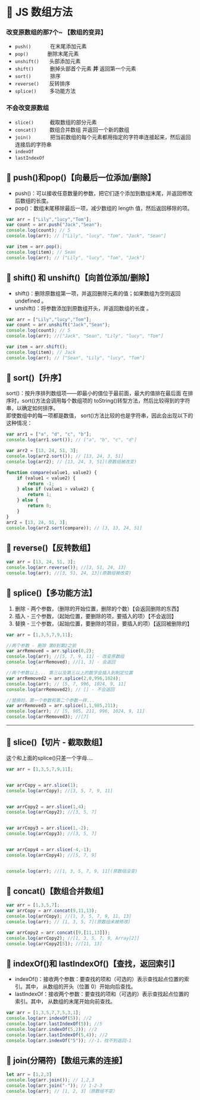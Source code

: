 # 💛 JS 数组方法

### 改变原数组的那7个~  【数组的变异】
-  `push()`            	在末尾添加元素 
-  `pop()`             	删除末尾元素
-  `unshift()`       头部添加元素 
-  `shift()`           删掉头部首个元素 **并** 返回第一个元素 
-  `sort()`            	排序 
-  `reverse()`       反转排序 
-  `splice()`         多功能方法
### 不会改变原数组

- `slice()`            截取数组的部分元素 
- `concat()`          数组合并数组 并返回一个新的数组
- `join()`            	把当前数组的每个元素都用指定的字符串连接起来，然后返回连接后的字符串 
- `indexOf`
- `lastIndexOf`
## 💛 push()和pop()【向最后一位添加/删除】

- push()：可以接收任意数量的参数，把它们逐个添加到数组末尾，并返回修改后数组的长度。
- pop()：数组末尾移除最后一项，减少数组的 length 值，然后返回移除的项。
```js
var arr = ["Lily","lucy","Tom"];
var count = arr.push("Jack","Sean");
console.log(count); // 5
console.log(arr); // ["Lily", "lucy", "Tom", "Jack", "Sean"]

var item = arr.pop();
console.log(item); // Sean
console.log(arr); // ["Lily", "lucy", "Tom", "Jack"]
```
## 💛 shift() 和 unshift()【向首位添加/删除】

- shift()：删除原数组第一项，并返回删除元素的值；如果数组为空则返回undefined 。
- unshift()：将参数添加到原数组开头，并返回数组的长度 。
```js
var arr = ["Lily","lucy","Tom"];
var count = arr.unshift("Jack","Sean");
console.log(count); // 5
console.log(arr); //["Jack", "Sean", "Lily", "lucy", "Tom"]

var item = arr.shift();
console.log(item); // Jack
console.log(arr); // ["Sean", "Lily", "lucy", "Tom"]
```
## 💛 sort()【升序】
sort()：按升序排列数组项——即最小的值位于最前面，最大的值排在最后面
在排序时，sort()方法会调用每个数组项的 toString()转型方法，然后比较得到的字符串，以确定如何排序。  
即使数组中的每一项都是数值， sort()方法比较的也是字符串，因此会出现以下的这种情况：
```js
var arr1 = ["a", "d", "c", "b"];
console.log(arr1.sort()); // ["a", "b", "c", "d"]

var arr2 = [13, 24, 51, 3];
console.log(arr2.sort()); // [13, 24, 3, 51]
console.log(arr2); // [13, 24, 3, 51](原数组被改变)
```
```js
function compare(value1, value2) {
	if (value1 < value2) {
		return -1;
	} else if (value1 > value2) {
		return 1;
	} else {
		return 0;
	}
}
arr2 = [13, 24, 51, 3];
console.log(arr2.sort(compare)); // [3, 13, 24, 51]
```
## 💛 reverse()【反转数组】
```js
var arr = [13, 24, 51, 3];
console.log(arr.reverse()); //[3, 51, 24, 13]
console.log(arr); //[3, 51, 24, 13](原数组被改变)
```
## 💛 splice()【多功能方法】

1. 删除 - 两个参数，（删除的开始位置，删除的个数）【会返回删除的东西】
1. 插入 - 三个参数，（起始位置，要删除的项，要插入的项）【不会返回】
1. 替换 -  三个参数，（起始位置，要删除的项目，要插入的项）【返回被删除的】
```js
var arr = [1,3,5,7,9,11];

//两个参数 - 删除 第0到第2之前
var arrRemoved = arr.splice(0,2);
console.log(arr); //[5, 7, 9, 11] - 改变原数组
console.log(arrRemoved); //[1, 3] - 会返回

//两个参数以上... 第三以及第三以上的数字会插入到制定位置
var arrRemoved2 = arr.splice(2,0,996,1024);
console.log(arr); // [5, 7, 996, 1024, 9, 11]
console.log(arrRemoved2); // [] - 不会返回

//替换时，第一个参数和第二个参数一样... 
var arrRemoved3 = arr.splice(1,1,985,211);
console.log(arr); // [5, 985, 211, 996, 1024, 9, 11]
console.log(arrRemoved3); //[7]
```

---

## 💛 slice()【切片 - 截取数组】
这个和上面的splice()只差一个字母.... 
```js
var arr = [1,3,5,7,9,11];


var arrCopy = arr.slice(1);
console.log(arrCopy); //[3, 5, 7, 9, 11]


var arrCopy2 = arr.slice(1,4);
console.log(arrCopy2); //[3, 5, 7]


var arrCopy3 = arr.slice(1,-2);
console.log(arrCopy3); //[3, 5, 7]


var arrCopy4 = arr.slice(-4,-1);
console.log(arrCopy4); //[5, 7, 9]


console.log(arr); //[1, 3, 5, 7, 9, 11](原数组没变)
```
## 💛 concat()【数组合并数组】
```js
var arr = [1,3,5,7];
var arrCopy = arr.concat(9,11,13);
console.log(arrCopy); //[1, 3, 5, 7, 9, 11, 13]
console.log(arr); // [1, 3, 5, 7](原数组未被修改)

var arrCopy2 = arr.concat([9,[11,13]]);
console.log(arrCopy2); //[1, 3, 5, 7, 9, Array[2]]
console.log(arrCopy2[5]); //[11, 13]
```
## 💛 indexOf()和 lastIndexOf()【查找，返回索引】

- indexOf()：接收两个参数：要查找的项和（可选的）表示查找起点位置的索引。其中， 从数组的开头（位置 0）开始向后查找。
- lastIndexOf：接收两个参数：要查找的项和（可选的）表示查找起点位置的索引。其中， 从数组的末尾开始向前查找。
```js
var arr = [1,3,5,7,7,5,3,1];
console.log(arr.indexOf(5)); //2
console.log(arr.lastIndexOf(5)); //5
console.log(arr.indexOf(5,2)); //2
console.log(arr.lastIndexOf(5,4)); //2
console.log(arr.indexOf("5")); //-1，找不到返回-1
```
## 💛 join(分隔符)【数组元素的连接】
```js
let arr = [1,2,3]
console.log(arr.join()); // 1,2,3
console.log(arr.join("-")); // 1-2-3
console.log(arr); // [1, 2, 3]（原数组不变）
```
